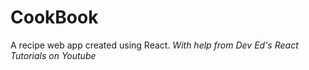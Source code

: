 # CookBook

A recipe web app created using React.
*With help from Dev Ed's React Tutorials on Youtube*

